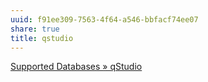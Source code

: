 ```yaml
---
uuid: f91ee309-7563-4f64-a546-bbfacf74ee07
share: true
title: qstudio
---
```

[Supported Databases » qStudio](https://www.timestored.com/qstudio/database/)